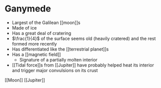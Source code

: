 # Ganymede

- Largest of the Galilean [[moon]]s
- Made of ice
- Has a great deal of cratering
- $\frac{1}{4}$ of the surface seems old (heavily cratered) and the rest formed more recently
- Has differentiated like the [[terrestrial planet]]s
- Has a [[magnetic field]]
  - Signature of a partially molten interior
- [[Tidal force]]s from [[Jupiter]] have probably helped heat its interior and trigger major convulsions on its crust

[[Moon]] [[Jupiter]]

